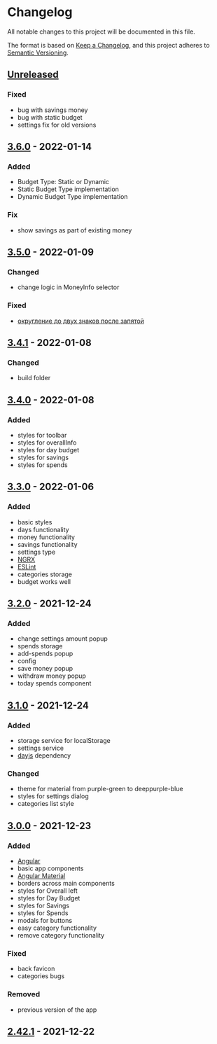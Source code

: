 # Changelog
All notable changes to this project will be documented in this file.

The format is based on [Keep a Changelog](https://keepachangelog.com/en/1.0.0/),
and this project adheres to [Semantic Versioning](https://semver.org/spec/v2.0.0.html).

## [Unreleased]
### Fixed
- bug with savings money
- bug with static budget
- settings fix for old versions

## [3.6.0] - 2022-01-14
### Added
- Budget Type: Static or Dynamic 
- Static Budget Type implementation
- Dynamic Budget Type implementation
### Fix
- show savings as part of existing money

## [3.5.0] - 2022-01-09
### Changed
- change logic in MoneyInfo selector

### Fixed
- [округление до двух знаков после запятой](https://github.com/ArtemNikolaev/toLiveToPay/issues/59)

## [3.4.1] - 2022-01-08
### Changed
- build folder

## [3.4.0] - 2022-01-08
### Added
- styles for toolbar
- styles for overallInfo
- styles for day budget
- styles for savings
- styles for spends

## [3.3.0] - 2022-01-06
### Added 
- basic styles
- days functionality
- money functionality
- savings functionality
- settings type
- [NGRX](https://ngrx.io/)
- [ESLint](https://eslint.org/)
- categories storage
- budget works well

## [3.2.0] - 2021-12-24
### Added
- change settings amount popup
- spends storage
- add-spends popup
- config
- save money popup
- withdraw money popup
- today spends component

## [3.1.0] - 2021-12-24
### Added
- storage service for localStorage
- settings service
- [dayjs](https://day.js.org/) dependency

### Changed
- theme for material from purple-green to deeppurple-blue
- styles for settings dialog
- categories list style

## [3.0.0] - 2021-12-23
### Added
- [Angular](https://angular.io/)
- basic app components
- [Angular Material](https://material.angular.io/)
- borders across main components
- styles for Overall left
- styles for Day Budget
- styles for Savings
- styles for Spends
- modals for buttons
- easy category functionality
- remove category functionality
### Fixed
- back favicon
- categories bugs
### Removed
- previous version of the app

## [2.42.1] - 2021-12-22

[Unreleased]: https://github.com/ArtemNikolaev/toLiveToPay/compare/v3.6.0...HEAD
[3.6.0]: https://github.com/ArtemNikolaev/toLiveToPay/compare/v3.5.0...v3.6.0
[3.5.0]: https://github.com/ArtemNikolaev/toLiveToPay/compare/v3.4.1...v3.5.0
[3.4.1]: https://github.com/ArtemNikolaev/toLiveToPay/compare/v3.4.0...v3.4.1
[3.4.0]: https://github.com/ArtemNikolaev/toLiveToPay/compare/v3.3.0...v3.4.0
[3.3.0]: https://github.com/ArtemNikolaev/toLiveToPay/compare/v3.2.0...v3.3.0
[3.2.0]: https://github.com/ArtemNikolaev/toLiveToPay/compare/v3.1.0...v3.2.0
[3.1.0]: https://github.com/ArtemNikolaev/toLiveToPay/compare/v3.0.0...v3.1.0
[3.0.0]: https://github.com/ArtemNikolaev/toLiveToPay/compare/v2.42.1...v3.0.0
[2.42.1]: https://github.com/ArtemNikolaev/toLiveToPay/releases/tag/v2.42.1
